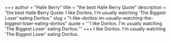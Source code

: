 +++
author = "Halle Berry"
title = "the best Halle Berry Quote"
description = "the best Halle Berry Quote: I like Doritos. I'm usually watching 'The Biggest Loser' eating Doritos."
slug = "i-like-doritos-im-usually-watching-the-biggest-loser-eating-doritos"
quote = '''I like Doritos. I'm usually watching 'The Biggest Loser' eating Doritos.'''
+++
I like Doritos. I'm usually watching 'The Biggest Loser' eating Doritos.
